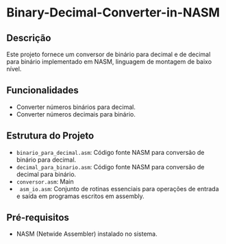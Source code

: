 # Binary-Decimal-Converter-in-NASM

## Descrição

Este projeto fornece um conversor de binário para decimal e de decimal para binário implementado em NASM, linguagem de montagem de baixo nível.

## Funcionalidades

- Converter números binários para decimal.
- Converter números decimais para binário.

## Estrutura do Projeto

- `binario_para_decimal.asm`: Código fonte NASM para conversão de binário para decimal.
- `decimal_para_binario.asm`: Código fonte NASM para conversão de decimal para binário.
- `conversor.asm`: Main
- ` asm_io.asm`: Conjunto de rotinas essenciais para operações de entrada e saída em programas escritos em assembly.

## Pré-requisitos

- NASM (Netwide Assembler) instalado no sistema.
